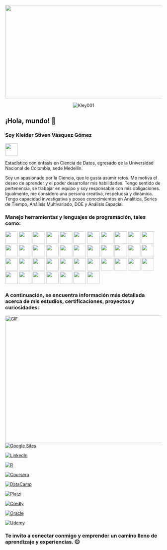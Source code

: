 <img align="center" src = "https://statistics.mandela.ac.za/statistics/media/Store/images/Home2022/1170x300-Pixles2.jpg" width="1000" height="300" />

<p align="center"> <img src="https://komarev.com/ghpvc/?username=Kley001&style=plastic&color=blueviolet" alt="Kley001" /> </p>

## ¡Hola, mundo! 👋

### Soy Kleider Stiven Vásquez Gómez 

<code><img height="40" src="https://logodownload.org/wp-content/uploads/2023/05/bandeira-colombia-flag.png"></code>

Estadístico con énfasis en Ciencia de Datos, egresado de la Universidad Nacional de Colombia, sede Medellín.

Soy un apasionado por la Ciencia, que le gusta asumir retos. Me motiva el deseo de aprender y el poder desarrollar mis habilidades. Tengo sentido de pertenencia, sé trabajar en equipo y soy responsable con mis obligaciones. Igualmente, me considero una persona creativa, respetuosa y dinámica. Tengo capacidad investigativa y poseo conocimientos en Analítica, Series de Tiempo, Análisis Multivariado, DOE y Análisis Espacial.

<h3 align = "left"> Manejo herramientas y lenguajes de programación, tales como: </h3>

<code><img height="40" src="https://www.drugis.org/images/r-packages/rlogo.png"></code>
<code><img height="40" src="https://www.pngitem.com/pimgs/m/234-2349830_r-studio-icon-png-transparent-png.png"></code>
<code><img height="40" src="https://cdn.inflearn.com/wp-content/uploads/rshiny1.jpg"></code>
<code><img height="40" src="https://pkgs.rstudio.com/rmarkdown/reference/figures/logo.png"></code>
<code><img height="40" src="https://i.stack.imgur.com/AarYf.png"></code>
<code><img height="40" src="https://cdn.icon-icons.com/icons2/2699/PNG/512/sas_logo_icon_170762.png"></code>
<code><img height="40" src="https://w7.pngwing.com/pngs/105/17/png-transparent-microsoft-azure-sql-database-microsoft-sql-server-cloud-computing-blue-text-logo.png"></code>
<code><img height="40" src="https://cdn.icon-icons.com/icons2/2699/PNG/512/mysql_horizontal_logo_icon_170929.png"></code>
<code><img height="40" src="https://static.vecteezy.com/system/resources/previews/022/100/658/non_2x/microsoft-excel-logo-transparent-free-png.png"></code>
<code><img height="40" src="https://b.thumbs.redditmedia.com/SjwZrcU0ECBPeeThegQDWVqTRPd_JQPJ-AKO2MAk7Us.png"></code>
<code><img height="40" src="https://1000marcas.net/wp-content/uploads/2020/11/Python-logo.jpg"></code>
<code><img height="40" src="https://1000logos.net/wp-content/uploads/2022/08/Microsoft-Power-BI-Logo-2016.png"></code>
<code><img height="40" src="https://www.studiocappello.it/cms2018/wp-content/uploads/2022/12/Fe2aJegXEAIwDBt.webp"></code>
<code><img height="40" src="https://www.mdmarketingdigital.com/blog/wp-content/uploads/2019/06/Data-Studio-Stats-1200x700.png"></code>
<code><img height="40" src="https://ta-relay-public-files-prod.s3.us-east-2.amazonaws.com/icp/product_images/6cef13333451c8d2dfcf0e4aee4029c5.png"></code>
<code><img height="40" src="https://www.mathworks.com/help/examples/matlab/win64/MatlabLogoExample_08.png"></code>
<code><img height="40" src="https://www.wolfram.com/events/mathematica-sessions-university-of-southampton-2018/img/spikey.png"></code>
<code><img height="40" src="https://companieslogo.com/img/orig/ORCL-d5a587ae.png?t=1633210264"></code>
<code><img height="40" src="https://cdn-icons-png.flaticon.com/256/226/226777.png"></code>
<code><img height="40" src="https://1.bp.blogspot.com/-awe_n8GzWuc/WAUAARQ2aiI/AAAAAAAADAA/3Q5xv3tCz00W_KoS-BiJgoNIMiLOt7L6QCLcB/s1600/popplet_logo-150x150.png"></code>
<code><img height="40" src="https://www.g-talent.net/cdn/shop/articles/que-es-typescript-1658755532025_47a3ff42-50f3-4968-a9ed-6cca8e24185a.jpg?v=1675279891"></code>
<code><img height="40" src="https://seeklogo.com/images/A/azure-machine-learning-service-logo-445C459FD8-seeklogo.com.png"></code>
<code><img height="40" src="https://cdn-icons-png.flaticon.com/512/25/25231.png"></code>
<code><img height="40" src="https://1000marcas.net/wp-content/uploads/2020/01/Canva-logo.png"></code>
<code><img height="40" src="https://www.coriaweb.hosting/wp-content/uploads/2017/06/hootsuitehorizontalblack_3x2.jpg"></code>
<code><img height="40" src="https://cdn.analyticsvidhya.com/wp-content/uploads/2018/02/pytorch-logo-flat-300x210.png"></code>
<code><img height="40" src="https://www.metaltoad.com/sites/default/files/styles/large_personal_photo_870x500_/public/2020-05/aws-logo-blog-header.png?itok=t4o3meiH"></code>
<code><img height="40" src="https://upload.wikimedia.org/wikipedia/commons/thumb/2/20/WordPress_logo.svg/2560px-WordPress_logo.svg.png"></code>
<code><img height="40" src="https://w7.pngwing.com/pngs/390/229/png-transparent-logo-html5-brand-design-text-logo-number.png"></code>
<code><img height="40" src="https://upload.wikimedia.org/wikipedia/commons/8/85/Scala_logo.png"></code>
<code><img height="40" src="https://neilpatel.com/wp-content/uploads/2017/08/googleanalytics.png"></code>
<code><img height="40" src="https://diocesanos.es/blogs/equipotic/wp-content/uploads/sites/2/2015/01/i.png"></code>
<code><img height="40" src="https://licendi.com/media/wysiwyg/Power_Automate_de_Microsoft_365.png"></code>
<code><img height="40" src="https://www.kommo.com/static/images/pages/integrations/logo/zapier.png"></code>
<code><img height="40" src="https://upload.wikimedia.org/wikipedia/commons/thumb/6/64/SketchUp_logo.svg/2560px-SketchUp_logo.svg.png"></code>
<code><img height="40" src="https://www.vectorlogo.zone/logos/atlassian_jira/atlassian_jira-ar21.png"></code>
<code><img height="40" src="https://e7.pngegg.com/pngimages/559/629/png-clipart-logo-sap-erp-sap-se-enterprise-resource-planning-organization-erp-icon-blue-text.png"></code>
<code><img height="40" src="https://encrypted-tbn0.gstatic.com/images?q=tbn:ANd9GcSE4xo2cq28cbiSLVJW42FZ5sQ5IZ7nOBGb0g&usqp=CAU"></code>
<code><img height="40" src="https://createdevelopmentnote.com/wp-content/uploads/2022/09/sourcetree_log.png"></code>
<code><img height="40" src="https://programacion.net/files/new/new_02243_.png"></code>

<h3 align = "left"> A continuación, se encuentra información más detallada acerca de mis estudios, certificaciones, proyectos y curiosidades: </h3>

  <img align="right" alt="GIF" src="https://media1.giphy.com/media/v1.Y2lkPTc5MGI3NjExaHo0dGh2NjB2NzU4Ym43cWJqOWdqNmU0Zmw0ODJocDBtdGxpaXN3NSZlcD12MV9pbnRlcm5hbF9naWZfYnlfaWQmY3Q9Zw/qgQUggAC3Pfv687qPC/giphy.gif" width="720" height="410" />

<p align = "left">
    <a href="https://sites.google.com/view/kleidervasquez/" target+"_blank" ><img alt="Google Sites" src="https://img.shields.io/static/v1?style=for-the-badge&message=Sites&color=black&logo=Google&logoColor=F&label=">
  </a>  
</p>  

<p align = "left">
  <a href="https://www.linkedin.com/in/kleider-vasquez" target+"_blank" ><img alt="LinkedIn" src="https://img.shields.io/static/v1?style=for-the-badge&message=LinkedIn&color=blue&logo=LinkedIn&logoColor=F&label=">
  </a>
</p>  

<p align = "left">
    <a href="https://rpubs.com/Kleider_V" target+"_blank" ><img alt="R" src="https://img.shields.io/static/v1?style=for-the-badge&message=RPubs&color=black&logo=R&logoColor=blue&label=">
  </a>  
</p>  

<p align = "left">
    <a href="https://www.coursera.org/user/284c855ee650e9bf14fff03791372bb6" target+"_blank" ><img alt="Coursera" src="https://img.shields.io/static/v1?style=for-the-badge&message=Coursera&color=darkblue&logo=Coursera&logoColor=F&label=">
  </a>  
</p>  

<p align = "left">
    <a href="https://www.datacamp.com/portfolio/Kleider" target+"_blank" ><img alt="DataCamp" src="https://img.shields.io/static/v1?style=for-the-badge&message=DataCamp&color=black&logo=DataCamp&logoColor=green&label=">
  </a>  
</p>  

<p align = "left">
    <a href="https://platzi.com/p/Kleider/" target+"_blank" ><img alt="Platzi" src="https://img.shields.io/static/v1?style=for-the-badge&message=Platzi&color=darkblue&logo=Platzi&logoColor=F&label=">
  </a>  
</p>  

<p align = "left">
    <a href="https://www.credly.com/users/kleider-stiven-vasquez-gomez/badges" target+"_blank" ><img alt="Credly" src="https://img.shields.io/static/v1?style=for-the-badge&message=Credly&color=black&logo=Credly&logoColor=orange&label=">
  </a>  
</p>  

<p align = "left">
    <a href="https://catalog-education.oracle.com/pls/certview/sharebadge?id=E26042D7EEFB82EAB884C87E640EEF7A4534D2D5FCD68D65945636FAC89B30CB" target+"_blank" ><img alt="Oracle" src="https://img.shields.io/static/v1?style=for-the-badge&message=Oracle&color=orange&logo=Oracle&logoColor=F&label=">
  </a>  
</p> 

<p align = "left">
    <a href="https://www.udemy.com/certificate/UC-aec79113-de9b-419c-9e32-54669a2410c8/" target+"_blank" ><img alt="Udemy" src="https://img.shields.io/static/v1?style=for-the-badge&message=Udemy&color=black&logo=Udemy&logoColor=F&label=">
  </a>  
</p>  

<h3 align = "left"> Te invito a conectar conmigo y emprender un camino lleno de aprendizaje y experiencias. 😊 </h3>

